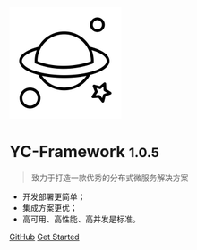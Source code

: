 
![logo](_media/logo.png)

# YC-Framework <small>1.0.5</small>

> 致力于打造一款优秀的分布式微服务解决方案

- 开发部署更简单；
- 集成方案更优；
- 高可用、高性能、高并发是标准。

[GitHub](https://github.com/developers-youcong/yc-framework)
[Get Started](#yc-framework)